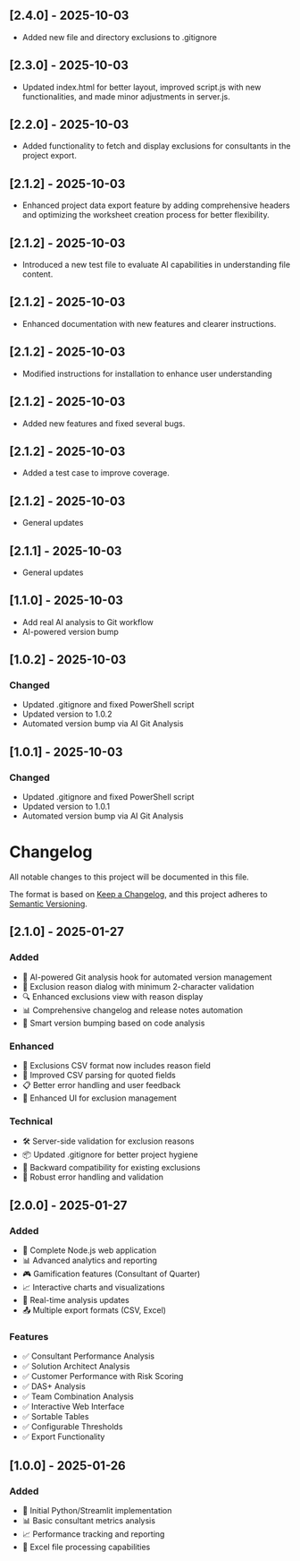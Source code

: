## [2.4.0] - 2025-10-03

- Added new file and directory exclusions to .gitignore

## [2.3.0] - 2025-10-03

- Updated index.html for better layout, improved script.js with new functionalities, and made minor adjustments in server.js.

## [2.2.0] - 2025-10-03

- Added functionality to fetch and display exclusions for consultants in the project export.

## [2.1.2] - 2025-10-03

- Enhanced project data export feature by adding comprehensive headers and optimizing the worksheet creation process for better flexibility.

## [2.1.2] - 2025-10-03

- Introduced a new test file to evaluate AI capabilities in understanding file content.

## [2.1.2] - 2025-10-03

- Enhanced documentation with new features and clearer instructions.

## [2.1.2] - 2025-10-03

- Modified instructions for installation to enhance user understanding

## [2.1.2] - 2025-10-03

- Added new features and fixed several bugs.

## [2.1.2] - 2025-10-03

- Added a test case to improve coverage.

## [2.1.2] - 2025-10-03

- General updates

## [2.1.1] - 2025-10-03

- General updates

## [1.1.0] - 2025-10-03

- Add real AI analysis to Git workflow
- AI-powered version bump

## [1.0.2] - 2025-10-03

### Changed
- Updated .gitignore and fixed PowerShell script
- Updated version to 1.0.2
- Automated version bump via AI Git Analysis

## [1.0.1] - 2025-10-03

### Changed
- Updated .gitignore and fixed PowerShell script
- Updated version to 1.0.1
- Automated version bump via AI Git Analysis

# Changelog

All notable changes to this project will be documented in this file.

The format is based on [Keep a Changelog](https://keepachangelog.com/en/1.0.0/),
and this project adheres to [Semantic Versioning](https://semver.org/spec/v2.0.0.html).

## [2.1.0] - 2025-01-27

### Added
- 🤖 AI-powered Git analysis hook for automated version management
- 📝 Exclusion reason dialog with minimum 2-character validation
- 🔍 Enhanced exclusions view with reason display
- 📊 Comprehensive changelog and release notes automation
- 🎯 Smart version bumping based on code analysis

### Enhanced
- 💾 Exclusions CSV format now includes reason field
- 🔧 Improved CSV parsing for quoted fields
- 📋 Better error handling and user feedback
- 🎨 Enhanced UI for exclusion management

### Technical
- 🛠️ Server-side validation for exclusion reasons
- 📦 Updated .gitignore for better project hygiene
- 🔄 Backward compatibility for existing exclusions
- 🧪 Robust error handling and validation

## [2.0.0] - 2025-01-27

### Added
- 🚀 Complete Node.js web application
- 📊 Advanced analytics and reporting
- 🎮 Gamification features (Consultant of Quarter)
- 📈 Interactive charts and visualizations
- 🔄 Real-time analysis updates
- 📤 Multiple export formats (CSV, Excel)

### Features
- ✅ Consultant Performance Analysis
- ✅ Solution Architect Analysis  
- ✅ Customer Performance with Risk Scoring
- ✅ DAS+ Analysis
- ✅ Team Combination Analysis
- ✅ Interactive Web Interface
- ✅ Sortable Tables
- ✅ Configurable Thresholds
- ✅ Export Functionality

## [1.0.0] - 2025-01-26

### Added
- 🎯 Initial Python/Streamlit implementation
- 📊 Basic consultant metrics analysis
- 📈 Performance tracking and reporting
- 📁 Excel file processing capabilities













